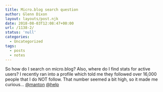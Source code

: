 ```yaml
---
title: Micro.blog search question
author: Glenn Dixon
layout: layouts/post.njk
date: 2018-08-03T12:08:47+00:00
url: /1138-2/
status: 'null'
categories:
  - Uncategorized
tags:
  - posts
  - notes
---
```

So how do I search on micro.blog? Also, where do I find stats for active users? I recently ran into a profile which told me they followed over 16,000 people that I do NOT follow. That number seemed a bit high, so it made me curious&#8230; [@manton][1] [@help][2]

<!-- excerpt -->
 [1]: https://micro.blog/manton
 [2]: https://micro.blog/help